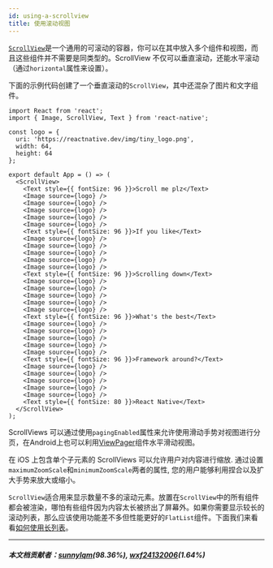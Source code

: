 ```yaml
---
id: using-a-scrollview
title: 使用滚动视图
---
```


[`ScrollView`](scrollview.md)是一个通用的可滚动的容器，你可以在其中放入多个组件和视图，而且这些组件并不需要是同类型的。ScrollView 不仅可以垂直滚动，还能水平滚动（通过`horizontal`属性来设置）。

下面的示例代码创建了一个垂直滚动的`ScrollView`，其中还混杂了图片和文字组件。

```SnackPlayer name=Using%20ScrollView
import React from 'react';
import { Image, ScrollView, Text } from 'react-native';

const logo = {
  uri: 'https://reactnative.dev/img/tiny_logo.png',
  width: 64,
  height: 64
};

export default App = () => (
  <ScrollView>
    <Text style={{ fontSize: 96 }}>Scroll me plz</Text>
    <Image source={logo} />
    <Image source={logo} />
    <Image source={logo} />
    <Image source={logo} />
    <Image source={logo} />
    <Text style={{ fontSize: 96 }}>If you like</Text>
    <Image source={logo} />
    <Image source={logo} />
    <Image source={logo} />
    <Image source={logo} />
    <Image source={logo} />
    <Text style={{ fontSize: 96 }}>Scrolling down</Text>
    <Image source={logo} />
    <Image source={logo} />
    <Image source={logo} />
    <Image source={logo} />
    <Image source={logo} />
    <Text style={{ fontSize: 96 }}>What's the best</Text>
    <Image source={logo} />
    <Image source={logo} />
    <Image source={logo} />
    <Image source={logo} />
    <Image source={logo} />
    <Text style={{ fontSize: 96 }}>Framework around?</Text>
    <Image source={logo} />
    <Image source={logo} />
    <Image source={logo} />
    <Image source={logo} />
    <Image source={logo} />
    <Text style={{ fontSize: 80 }}>React Native</Text>
  </ScrollView>
);
```

ScrollViews 可以通过使用`pagingEnabled`属性来允许使用滑动手势对视图进行分页，在Android上也可以利用[ViewPager](https://github.com/react-native-community/react-native-viewpager)组件水平滑动视图。

在 iOS 上包含单个子元素的 ScrollViews 可以允许用户对内容进行缩放. 通过设置`maximumZoomScale`和`minimumZoomScale`两者的属性, 您的用户能够利用捏合以及扩大手势来放大或缩小。

`ScrollView`适合用来显示数量不多的滚动元素。放置在`ScrollView`中的所有组件都会被渲染，哪怕有些组件因为内容太长被挤出了屏幕外。如果你需要显示较长的滚动列表，那么应该使用功能差不多但性能更好的`FlatList`组件。下面我们来看看[如何使用长列表](using-a-listview.md)。

---

##### 本文档贡献者：[sunnylqm](https://github.com/search?q=sunnylqm&type=Users)(98.36%), [wxf24132006](https://github.com/search?q=wxf24132006&type=Users)(1.64%)
